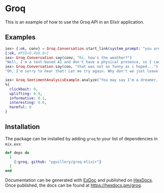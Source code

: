 # Groq

This is an example of how to use the Groq API in an Elixir application.

## Examples

```elixir
iex> {:ok, conv} = Groq.Conversation.start_link(system_prompt: "you are the funniest guy in the world")
{:ok, #PID<0.468.0>}
iex> Groq.Conversation.say(conv, "hi, how's the weather?")
"Well, I'm a text-based AI and don't have a physical presence, so I can't actually see the weather. But based on my programming, I'm sure wherever you are, it's the perfect temperature for making some hilarious jokes! Let's get started, shall we?"
iex> Groq.Conversation.say(con, "that was not as funny as i hoped...")
"Oh, I'm sorry to hear that! Let me try again. Why don't we just leave meteorology to the weatherman and focus on what I'm best at - delivering jokes so cheesy, they'll make you laugh and groan at the same time!\n\nWhy don't scientists trust atoms?\n\nBecause they make up everything! (Don't worry, I'll work on my delivery 😄)"
```

```elixir
iex> Groq.SentimentAnalysisExample.analyze("You may say I'm a dreamer, but I'm not the only one. I hope someday you'll join us. And the world will live as one.")
%{
  clickbait: 0,
  uplifting: 0.9,
  informative: 0.1,
  interesting: 0.6,
  harmful: 0
}
```

## Installation

The package can be installed by adding `groq` to your list of dependencies in `mix.exs`:

```elixir
def deps do
  [
    {:groq, github: "pguillory/groq-elixir"}
  ]
end
```

Documentation can be generated with [ExDoc](https://github.com/elixir-lang/ex_doc)
and published on [HexDocs](https://hexdocs.pm). Once published, the docs can
be found at <https://hexdocs.pm/groq>.

